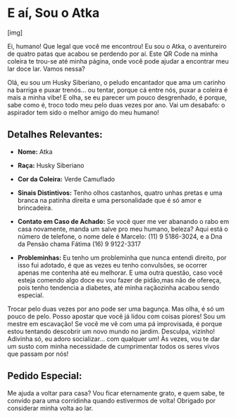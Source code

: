 # E aí, Sou o Atka

[img]

Ei, humano! Que legal que você me encontrou! Eu sou o Atka, o aventureiro de quatro patas que acabou se perdendo por aí. Este QR Code na minha coleira te trou-se até minha página, onde você pode ajudar a encontrar meu lar doce lar. Vamos nessa?

Olá, eu sou um Husky Siberiano, o peludo encantador que ama um carinho na barriga e puxar trenós... ou tentar, porque cá entre nós, puxar a coleira é mais a minha vibe! E olha, se eu parecer um pouco desgrenhado, é porque, sabe como é, troco todo meu pelo duas vezes por ano. Vai um desabafo: o aspirador tem sido o melhor amigo do meu humano!

## Detalhes Relevantes:
+ **Nome:** Atka

+ **Raça:** Husky Siberiano

+ **Cor da Coleira:** Verde Camuflado

+ **Sinais Distintivos:** Tenho olhos castanhos, quatro unhas pretas e uma branca na patinha direita e uma personalidade que é só amor e brincadeira.

+ **Contato em Caso de Achado:** Se você quer me ver abanando o rabo em casa novamente, manda um salve pro meu humano, beleza? Aqui está o número de telefone, o nome dele é Marcelo: (11) 9 5186-3024, e a Dna da Pensão chama Fátima (16) 9 9122-3317

+ **Probleminhas:** Eu tenho um probleminha que nunca entendi direito, por isso fui adotado, é que as vezes eu tenho convulsões, se ocorrer apenas me contenha até eu melhorar. E uma outra questão, caso você esteja comendo algo doce eu vou fazer de pidão,mas não de ofereça, pois tenho tendencia a diabetes, até minha raçãozinha acabou sendo especial.

Trocar pelo duas vezes por ano pode ser uma bagunça. Mas olha, é só um pouco de pelo. Posso apostar que você já lidou com coisas piores!
Sou um mestre em escavação! Se você me vê com uma pá improvisada, é porque estou tentando descobrir um novo mundo no jardim. Desculpa, vizinho!
Adivinha só, eu adoro socializar... com qualquer um! Às vezes, vou te dar um susto com minha necessidade de cumprimentar todos os seres vivos que passam por nós!

## Pedido Especial:
Me ajuda a voltar para casa? Vou ficar eternamente grato, e quem sabe, te convido para uma corridinha quando estivermos de volta! Obrigado por considerar minha volta ao lar.
